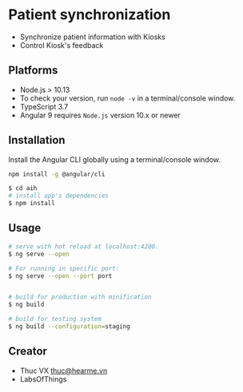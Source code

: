 # Patient synchronization 
- Synchronize patient information with Kiosks 
- Control Kiosk's feedback


## Platforms
- Node.js > 10.13
- To check your version, run `node -v` in a terminal/console window.
- TypeScript 3.7
- Angular 9 requires `Node.js` version 10.x or newer    


## Installation
Install the Angular CLI globally using a terminal/console window.

```bash
npm install -g @angular/cli
```

``` bash
$ cd aih
# install app's dependencies
$ npm install
```

## Usage
``` bash
# serve with hot reload at localhost:4200.
$ ng serve --open

# For running in specific port:
$ ng serve --open --port port


# build for production with minification
$ ng build

# build for testing system
$ ng build --configuration=staging 
```

## Creator
- Thuc VX <thuc@hearme.vn>
- LabsOfThings


